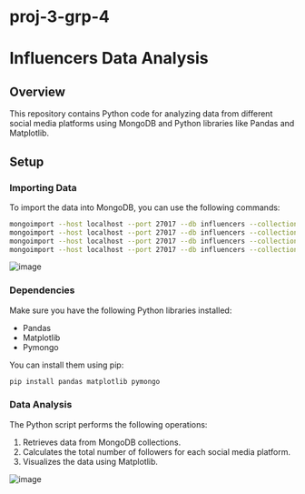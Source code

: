 # proj-3-grp-4
# Influencers Data Analysis

## Overview

This repository contains Python code for analyzing data from different social media platforms using MongoDB and Python libraries like Pandas and Matplotlib.

## Setup

### Importing Data

To import the data into MongoDB, you can use the following commands:

```bash
mongoimport --host localhost --port 27017 --db influencers --collection Instagram --type csv --headerline
mongoimport --host localhost --port 27017 --db influencers --collection Threads --type csv --headerline
mongoimport --host localhost --port 27017 --db influencers --collection You_Tube --type csv --headerline
mongoimport --host localhost --port 27017 --db influencers --collection Tik_Tok --type csv --headerline
```

![image](https://github.com/htojyy/proj-3-grp-4/assets/150103905/f8f7e1a3-8668-4def-a882-3b7bbd5258bf)


### Dependencies

Make sure you have the following Python libraries installed:

 - Pandas
 - Matplotlib
 - Pymongo

You can install them using pip:

```bash
pip install pandas matplotlib pymongo
```

### Data Analysis

The Python script performs the following operations:

1. Retrieves data from MongoDB collections.
2. Calculates the total number of followers for each social media platform.
3. Visualizes the data using Matplotlib.

![image](https://github.com/htojyy/proj-3-grp-4/assets/150103905/f76afa7a-4d7d-47d6-b1f3-8fab0271cf4e)

